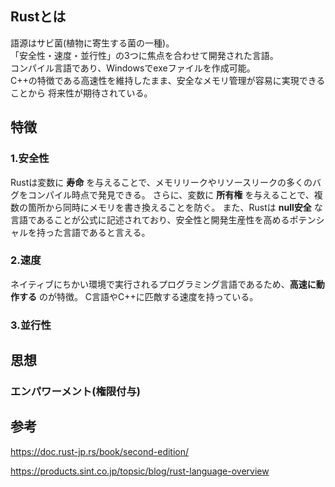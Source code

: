 ## Rustとは
語源はサビ菌(植物に寄生する菌の一種)。  
「安全性・速度・並行性」の3つに焦点を合わせて開発された言語。  
コンパイル言語であり、Windowsでexeファイルを作成可能。  
C++の特徴である高速性を維持したまま、安全なメモリ管理が容易に実現できることから
将来性が期待されている。

## 特徴
### 1.安全性
Rustは変数に **寿命** を与えることで、メモリリークやリソースリークの多くのバグをコンパイル時点で発見できる。
さらに、変数に **所有権** を与えることで、複数の箇所から同時にメモリを書き換えることを防ぐ。
また、Rustは **null安全** な言語であることが公式に記述されており、安全性と開発生産性を高めるポテンシャルを持った言語であると言える。

### 2.速度
ネイティブにちかい環境で実行されるプログラミング言語であるため、**高速に動作する** のが特徴。
C言語やC++に匹敵する速度を持っている。

### 3.並行性

## 思想
### エンパワーメント(権限付与)

## 参考
https://doc.rust-jp.rs/book/second-edition/

https://products.sint.co.jp/topsic/blog/rust-language-overview
